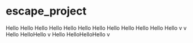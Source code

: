 # escape_project
Hello Hello Hello Hello Hello Hello Hello Hello Hello Hello Hello Hello v v Hello HelloHello v Hello HelloHelloHello v

